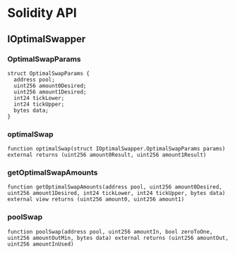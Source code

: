 # Solidity API

## IOptimalSwapper

### OptimalSwapParams

```solidity
struct OptimalSwapParams {
  address pool;
  uint256 amount0Desired;
  uint256 amount1Desired;
  int24 tickLower;
  int24 tickUpper;
  bytes data;
}
```

### optimalSwap

```solidity
function optimalSwap(struct IOptimalSwapper.OptimalSwapParams params) external returns (uint256 amount0Result, uint256 amount1Result)
```

### getOptimalSwapAmounts

```solidity
function getOptimalSwapAmounts(address pool, uint256 amount0Desired, uint256 amount1Desired, int24 tickLower, int24 tickUpper, bytes data) external view returns (uint256 amount0, uint256 amount1)
```

### poolSwap

```solidity
function poolSwap(address pool, uint256 amountIn, bool zeroToOne, uint256 amountOutMin, bytes data) external returns (uint256 amountOut, uint256 amountInUsed)
```
